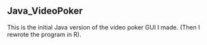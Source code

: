 ## Java_VideoPoker

This is the initial Java version of the video poker GUI I made.
(Then I rewrote the program in R).
